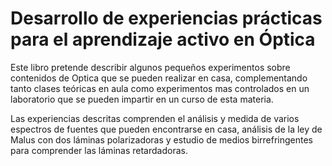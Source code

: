 #  Desarrollo de experiencias prácticas para el aprendizaje activo en Óptica

Este libro pretende describir algunos pequeños experimentos sobre contenidos de Optica que se pueden realizar en casa, complementando tanto clases teóricas en aula como experimentos mas controlados en un laboratorio que se pueden impartir en un curso de esta materia.

Las experiencias descritas comprenden el análisis y medida de varios espectros de fuentes que pueden encontrarse en casa, análisis de la ley de Malus con dos láminas polarizadoras y estudio de medios birrefringentes para comprender las láminas retardadoras. 


```{tableofcontents}
```
